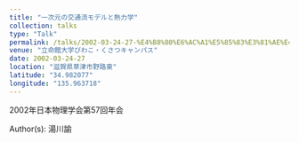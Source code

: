 ```yaml
---
title: "一次元の交通流モデルと熱力学"
collection: talks
type: "Talk"
permalink: /talks/2002-03-24-27-%E4%B8%80%E6%AC%A1%E5%85%83%E3%81%AE%E4%BA%A4%E9%80%9A%E6%B5%81%E3%83%A2%E3%83%87%E3%83%AB%E3%81%A8%E7%86%B1%E5%8A%9B%E5%AD%A6
venue: "立命館大学びわこ・くさつキャンパス"
date: 2002-03-24-27
location: "滋賀県草津市野路東"
latitude: "34.982077"
longitude: "135.963718"
---
```


2002年日本物理学会第57回年会

Author(s): 湯川諭
